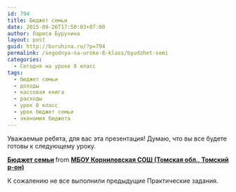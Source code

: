 ```yaml
---
id: 794
title: Бюджет семьи
date: 2015-09-26T17:50:03+07:00
author: Лариса Бурухина
layout: post
guid: http://buruhina.ru/?p=794
permalink: /segodnya-na-uroke-8-klass/byudzhet-semi
categories:
  - Сегодня на уроке 8 класс
tags:
  - бюджет семьи
  - доходы
  - кассовая книга
  - расходы
  - урок 8 класс
  - урок бюджет семьи
  - экономия бюджета
---
```

Уважаемые ребята, для вас эта презентация! Думаю, что вы все будете готовы к следующему уроку.  


<div style="margin-bottom:5px">
  <strong> <a href="https://www.slideshare.net/viktorz1986/ss-53221040" title="Бюджет семьи" target="_blank">Бюджет семьи</a> </strong> from <strong><a href="http://www.slideshare.net/viktorz1986" target="_blank">МБОУ Корниловская СОШ (Томская обл., Томский р-он)</a></strong>
</div>

К сожалению не все выполнили предыдущие Практические задания.
